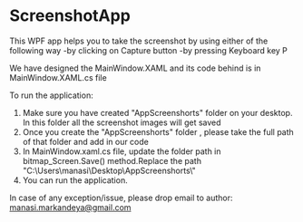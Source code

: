 # ScreenshotApp

This WPF app helps you to take the screenshot by using either of the following way
-by clicking on Capture button
-by pressing Keyboard key P

We have designed the MainWindow.XAML and its code behind is in MainWindow.XAML.cs file 

To run the application:
1. Make sure you have created "AppScreenshorts" folder on your desktop. In this folder all the screenshot images will get saved
2. Once you create the "AppScreenshorts" folder , please take the full path of that folder and add in our code
3. In MainWindow.xaml.cs file, update the folder path in bitmap_Screen.Save() method.Replace the path 
"C:\\Users\\manasi\\Desktop\\AppScreenshorts\\" 
4. You can run the application.

In case of any exception/issue, please drop email to author: manasi.markandeya@gmail.com



